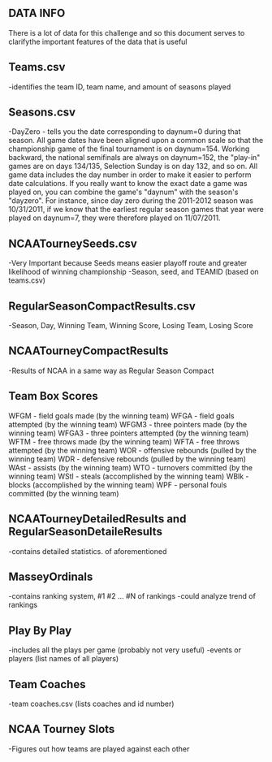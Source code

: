 ## DATA INFO
There is a lot of data for this challenge and so this document serves to clarifythe important features of the data that is useful

## Teams.csv
-identifies the team ID, team name, and amount of seasons played

## Seasons.csv
-DayZero - tells you the date corresponding to daynum=0 during that season. All game dates have been aligned upon a common scale so that the championship game of the final tournament is on daynum=154. Working backward, the national semifinals are always on daynum=152, the "play-in" games are on days 134/135, Selection Sunday is on day 132, and so on. All game data includes the day number in order to make it easier to perform date calculations. If you really want to know the exact date a game was played on, you can combine the game's "daynum" with the season's "dayzero". For instance, since day zero during the 2011-2012 season was 10/31/2011, if we know that the earliest regular season games that year were played on daynum=7, they were therefore played on 11/07/2011.

## NCAATourneySeeds.csv 
-Very Important because Seeds means easier playoff route and greater likelihood of winning championship
-Season, seed, and TEAMID (based on teams.csv)

## RegularSeasonCompactResults.csv
-Season, Day, Winning Team, Winning Score, Losing Team, Losing Score

## NCAATourneyCompactResults
-Results of NCAA in a same way as Regular Season Compact 

## Team Box Scores
WFGM - field goals made (by the winning team)
WFGA - field goals attempted (by the winning team)
WFGM3 - three pointers made (by the winning team)
WFGA3 - three pointers attempted (by the winning team)
WFTM - free throws made (by the winning team)
WFTA - free throws attempted (by the winning team)
WOR - offensive rebounds (pulled by the winning team)
WDR - defensive rebounds (pulled by the winning team)
WAst - assists (by the winning team)
WTO - turnovers committed (by the winning team)
WStl - steals (accomplished by the winning team)
WBlk - blocks (accomplished by the winning team)
WPF - personal fouls committed (by the winning team)

## NCAATourneyDetailedResults and RegularSeasonDetaileResults
-contains detailed statistics. of aforementioned

## MasseyOrdinals
-contains ranking system, #1 #2 ... #N of rankings
-could analyze trend of rankings

## Play By Play 
-includes all the plays per game (probably not very useful)
-events or players (list names of all players)

## Team Coaches
-team coaches.csv (lists coaches and id number)

## NCAA Tourney Slots
-Figures out how teams are played against each other





